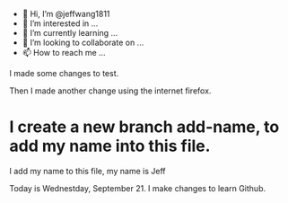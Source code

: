 - 👋 Hi, I’m @jeffwang1811
- 👀 I’m interested in ...
- 🌱 I’m currently learning ...
- 💞️ I’m looking to collaborate on ...
- 📫 How to reach me ...

I made some changes to test.

Then I made another change using the internet firefox.


# I create a new branch add-name, to add my name into this file.
I add my name to this file, my name is Jeff

Today is Wednestday, September 21.
I make changes to learn Github.


<!---
jeffwang1811/jeffwang1811 is a ✨ special ✨ repository because its `README.md` (this file) appears on your GitHub profile.
You can click the Preview link to take a look at your changes.
--->
